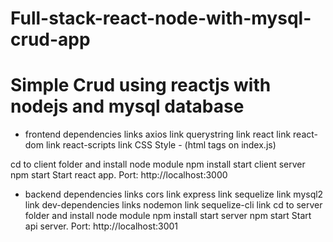 # Full-stack-react-node-with-mysql-crud-app


# Simple Crud using  reactjs with nodejs and mysql database


* frontend
dependencies	links
axios	link
querystring	link
react	link
react-dom	link
react-scripts	link
CSS Style - (html tags on index.js)

cd to client folder and install node module
npm install
start client server
npm start
Start react app. Port: http://localhost:3000

* backend
dependencies	links
cors	link
express	link
sequelize	link
mysql2	link
dev-dependencies	links
nodemon	link
sequelize-cli	link
cd to server folder and install node module
npm install
start server
npm start
Start api server. Port: http://localhost:3001
